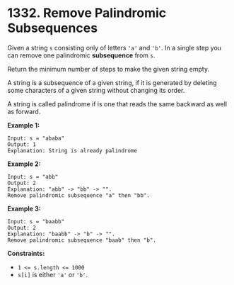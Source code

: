 # 1332. Remove Palindromic Subsequences

Given a string `s` consisting only of letters `'a'` and `'b'`. In a single step you can remove one palindromic **subsequence** from `s`.

Return the minimum number of steps to make the given string empty.

A string is a subsequence of a given string, if it is generated by  deleting some characters of a given string without changing its order.

A string is called palindrome if is one that reads the same backward as well as forward.

**Example 1:**

```()
Input: s = "ababa"
Output: 1
Explanation: String is already palindrome
```

**Example 2:**

```()
Input: s = "abb"
Output: 2
Explanation: "abb" -> "bb" -> "". 
Remove palindromic subsequence "a" then "bb".
```

**Example 3:**

```()
Input: s = "baabb"
Output: 2
Explanation: "baabb" -> "b" -> "". 
Remove palindromic subsequence "baab" then "b".
```

**Constraints:**

- `1 <= s.length <= 1000`
- `s[i]` is either `'a'` or `'b'`.
